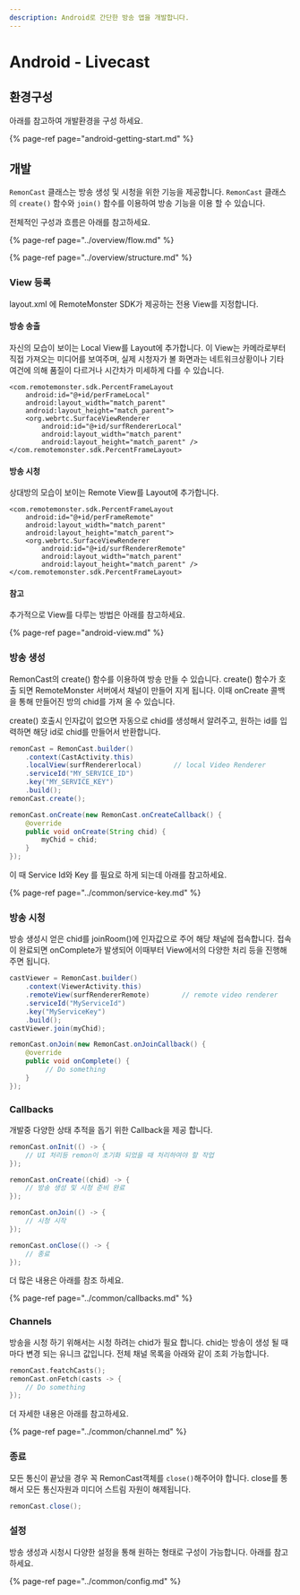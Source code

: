 ```yaml
---
description: Android로 간단한 방송 앱을 개발합니다.
---
```


# Android - Livecast

## 환경구성

아래를 참고하여 개발환경을 구성 하세요.

{% page-ref page="android-getting-start.md" %}

## 개발

`RemonCast` 클래스는 방송 생성 및 시청을 위한 기능을 제공합니다. `RemonCast` 클래스의 `create()` 함수와 `join()` 함수를 이용하여 방송 기능을 이용 할 수 있습니다.

전체적인 구성과 흐름은 아래를 참고하세요.

{% page-ref page="../overview/flow.md" %}

{% page-ref page="../overview/structure.md" %}

### View 등록

layout.xml 에 RemoteMonster SDK가 제공하는 전용 View를 지정합니다. 

#### 방송 송출

자신의 모습이 보이는 Local View를 Layout에 추가합니다. 이 View는 카메라로부터 직접 가져오는 미디어를 보여주며, 실제 시청자가 볼 화면과는 네트워크상황이나 기타 여건에 의해 품질이 다르거나 시간차가 미세하게 다를 수 있습니다.

```markup
<com.remotemonster.sdk.PercentFrameLayout
    android:id="@+id/perFrameLocal"
    android:layout_width="match_parent"
    android:layout_height="match_parent">
    <org.webrtc.SurfaceViewRenderer
        android:id="@+id/surfRendererLocal"
        android:layout_width="match_parent"
        android:layout_height="match_parent" />
</com.remotemonster.sdk.PercentFrameLayout> 
```

#### 방송 시청

상대방의 모습이 보이는 Remote View를 Layout에 추가합니다.

```markup
<com.remotemonster.sdk.PercentFrameLayout
    android:id="@+id/perFrameRemote"
    android:layout_width="match_parent"
    android:layout_height="match_parent">
    <org.webrtc.SurfaceViewRenderer
        android:id="@+id/surfRendererRemote"
        android:layout_width="match_parent"
        android:layout_height="match_parent" />
</com.remotemonster.sdk.PercentFrameLayout>
```

#### 참고

추가적으로 View를 다루는 방법은 아래를 참고하세요.

{% page-ref page="android-view.md" %}

### 방송 생성

RemonCast의 create\(\) 함수를 이용하여 방송 만들 수 있습니다. create\(\) 함수가 호출 되면 RemoteMonster 서버에서 채널이 만들어 지게 됩니다. 이때 onCreate 콜백을 통해 만들어진 방의 chid를 가져 올 수 있습니다.

create\(\) 호출시 인자값이 없으면 자동으로 chid를 생성해서 알려주고, 원하는 id를 입력하면 해당 id로 chid를 만들어서 반환합니다.

```java
remonCast = RemonCast.builder()
    .context(CastActivity.this)
    .localView(surfRendererlocal)        // local Video Renderer
    .serviceId("MY_SERVICE_ID")
    .key("MY_SERVICE_KEY")
    .build();
remonCast.create();

remonCast.onCreate(new RemonCast.onCreateCallback() {
    @override
    public void onCreate(String chid) {
        myChid = chid;
    }
});
```

이 때 Service Id와 Key 를 필요로 하게 되는데 아래를 참고하세요.

{% page-ref page="../common/service-key.md" %}

### 방송 시청

방송 생성시 얻은 chid를 joinRoom\(\)에 인자값으로 주어 해당 채널에 접속합니다. 접속이 완료되면 onComplete가 발생되어 이때부터 View에서의 다양한 처리 등을 진행해 주면 됩니다.

```java
castViewer = RemonCast.builder()
    .context(ViewerActivity.this)
    .remoteView(surfRendererRemote)        // remote video renderer
    .serviceId("MyServiceId")
    .key("MyServiceKey")
    .build();
castViewer.join(myChid);

remonCast.onJoin(new RemonCast.onJoinCallback() {
    @override
    public void onComplete() {
         // Do something
    }
});
```

### Callbacks

개발중 다양한 상태 추적을 돕기 위한  Callback을 제공 합니다.

```java
remonCast.onInit(() -> {
    // UI 처리등 remon이 초기화 되었을 때 처리하여야 할 작업
});

remonCast.onCreate((chid) -> {
    // 방송 생성 및 시청 준비 완료
});

remonCast.onJoin(() -> {
    // 시청 시작
});

remonCast.onClose(() -> {
    // 종료
});
```

더 많은 내용은 아래를 참조 하세요.

{% page-ref page="../common/callbacks.md" %}

### Channels

방송을 시청 하기 위해서는 시청 하려는 chid가 필요 합니다. chid는 방송이 생성 될 때 마다 변경 되는 유니크 값입니다. 전체 채널 목록을 아래와 같이 조회 가능합니다.

```swift
remonCast.featchCasts();
remonCast.onFetch(casts -> {
    // Do something
});
```

더 자세한 내용은 아래를 참고하세요.

{% page-ref page="../common/channel.md" %}

### 종료

모든 통신이 끝났을 경우 꼭 RemonCast객체를 `close()`해주어야 합니다. close를 통해서 모든 통신자원과 미디어 스트림 자원이 해제됩니다.

```java
remonCast.close();
```

### 설정

방송 생성과 시청시 다양한 설정을 통해 원하는 형태로 구성이 가능합니다. 아래를 참고하세요.

{% page-ref page="../common/config.md" %}



